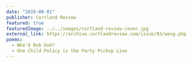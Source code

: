 ```yaml
---
date: "2019-08-01"
publisher: Cortland Review
featured: true
featuredImage: ../../images/cortland-review-cover.jpg
external_link: https://archive.cortlandreview.com/issue/83/wong.php
poems: 
  - Who'd Rob God?
  - One Child Policy is the Party Pickup Line
---
```

